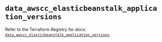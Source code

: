# `data_awscc_elasticbeanstalk_application_versions`

Refer to the Terraform Registry for docs: [`data_awscc_elasticbeanstalk_application_versions`](https://registry.terraform.io/providers/hashicorp/awscc/0.70.0/docs/data-sources/elasticbeanstalk_application_versions).
